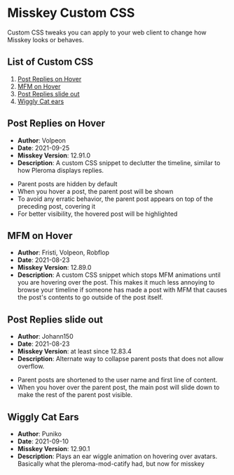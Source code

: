 # Misskey Custom CSS

Custom CSS tweaks you can apply to your web client to change how Misskey looks
or behaves.

## List of Custom CSS

1. [Post Replies on Hover](#Post-Replies-on-Hover)
2. [MFM on Hover](#MFM-on-Hover)
3. [Post Replies slide out](#Post-Replies-slide-out)
4. [Wiggly Cat ears](#Wiggly-Cat-Ears)

## Post Replies on Hover

* **Author**: Volpeon
* **Date**: 2021-09-25
* **Misskey Version**: 12.91.0
* **Description**: A custom CSS snippet to declutter the timeline, similar to
how Pleroma displays replies.

- Parent posts are hidden by default
- When you hover a post, the parent post will be shown
- To avoid any erratic behavior, the parent post appears on top of the preceding post, covering it
- For better visibility, the hovered post will be highlighted

## MFM on Hover

* **Author**: Fristi, Volpeon, Robflop
* **Date**: 2021-08-23
* **Misskey Version**: 12.89.0
* **Description**: A custom CSS snippet which stops MFM animations until you
are hovering over the post. This makes it much less annoying to browse your
timeline if someone has made a post with MFM that causes the post's contents
to go outside of the post itself.

## Post Replies slide out

* **Author**: Johann150
* **Date**: 2021-08-23
* **Misskey Version**: at least since 12.83.4
* **Description**: Alternate way to collapse parent posts that does not allow
overflow.

- Parent posts are shortened to the user name and first line of content.
- When you hover over the parent post, the main post will slide down to make
  the rest of the parent post visible.

## Wiggly Cat Ears

* **Author**: Puniko
* **Date**: 2021-09-10
* **Misskey Version**: 12.90.1
* **Description**: Plays an ear wiggle animation on hovering over avatars. Basically
what the pleroma-mod-catify had, but now for misskey
